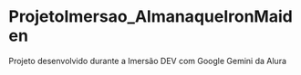 # ProjetoImersao_AlmanaqueIronMaiden
Projeto desenvolvido durante a  Imersão DEV com Google Gemini da Alura
